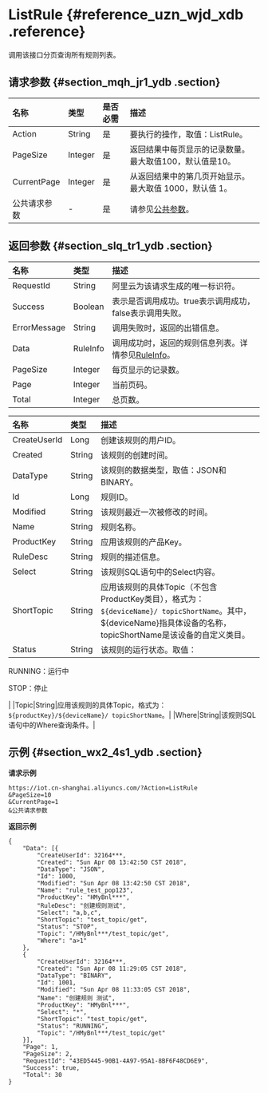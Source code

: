 # ListRule {#reference_uzn_wjd_xdb .reference}

调用该接口分页查询所有规则列表。

## 请求参数 {#section_mqh_jr1_ydb .section}

|名称|类型|是否必需|描述|
|:-|:-|:---|:-|
|Action|String|是|要执行的操作，取值：ListRule。|
|PageSize|Integer|是|返回结果中每页显示的记录数量。最大取值100，默认值是10。|
|CurrentPage|Integer|是|从返回结果中的第几页开始显示。最大取值 1000，默认值 1。|
|公共请求参数|-|是|请参见[公共参数](intl.zh-CN/云端开发指南/云端API参考/公共参数.md#)。|

## 返回参数 {#section_slq_tr1_ydb .section}

|名称|类型|描述|
|:-|:-|:-|
|RequestId|String|阿里云为该请求生成的唯一标识符。|
|Success|Boolean|表示是否调用成功。true表示调用成功，false表示调用失败。|
|ErrorMessage|String|调用失败时，返回的出错信息。|
|Data|RuleInfo|调用成功时，返回的规则信息列表。详情参见[RuleInfo](#table_lbq_bs1_ydb)。|
|PageSize|Integer|每页显示的记录数。|
|Page|Integer|当前页码。|
|Total|Integer|总页数。|

|名称|类型|描述|
|:-|:-|:-|
|CreateUserId|Long|创建该规则的用户ID。|
|Created|String|该规则的创建时间。|
|DataType|String|该规则的数据类型，取值：JSON和BINARY。|
|Id|Long|规则ID。|
|Modified|String|该规则最近一次被修改的时间。|
|Name|String|规则名称。|
|ProductKey|String|应用该规则的产品Key。|
|RuleDesc|String|规则的描述信息。|
|Select|String|该规则SQL语句中的Select内容。|
|ShortTopic|String|应用该规则的具体Topic（不包含ProductKey类目），格式为：`${deviceName}/ topicShortName`。其中，$\{deviceName\}指具体设备的名称，topicShortName是该设备的自定义类目。|
|Status|String| 该规则的运行状态。取值：

 RUNNING：运行中

 STOP：停止

 |
|Topic|String|应用该规则的具体Topic，格式为：`${productKey}/${deviceName}/ topicShortName`。|
|Where|String|该规则SQL语句中的Where查询条件。|

## 示例 {#section_wx2_4s1_ydb .section}

**请求示例**

```
https://iot.cn-shanghai.aliyuncs.com/?Action=ListRule
&PageSize=10
&CurrentPage=1
&公共请求参数
```

**返回示例**

```
{
    "Data": [{
        "CreateUserId": 32164***,
        "Created": "Sun Apr 08 13:42:50 CST 2018",
        "DataType": "JSON",
        "Id": 1000,
        "Modified": "Sun Apr 08 13:42:50 CST 2018",
        "Name": "rule_test_pop123",
        "ProductKey": "HMyBnl***",
        "RuleDesc": "创建规则测试",
        "Select": "a,b,c",
        "ShortTopic": "test_topic/get",
        "Status": "STOP",
        "Topic": "/HMyBnl***/test_topic/get",
        "Where": "a>1"
    },
    {
        "CreateUserId": 32164***,
        "Created": "Sun Apr 08 11:29:05 CST 2018",
        "DataType": "BINARY",
        "Id": 1001,
        "Modified": "Sun Apr 08 11:33:05 CST 2018",
        "Name": "创建规则 测试",
        "ProductKey": "HMyBnl***",
        "Select": "*",
        "ShortTopic": "test_topic/get",
        "Status": "RUNNING",
        "Topic": "/HMyBnl***/test_topic/get"
    }],
    "Page": 1,
    "PageSize": 2,
    "RequestId": "43ED5445-90B1-4A97-95A1-8BF6F48CD6E9",
    "Success": true,
    "Total": 30
}
```

